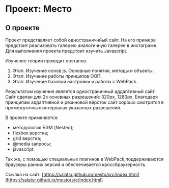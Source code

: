 # Проект: Место

## О проекте

Проект представляет собой одностраничнйый сайт. На его примере предстоит реализовать галерею аналогичную галерее в инстаграме. Для выполнения проекта предстоит изучить Javascript.

Изучение теории проходит поэтапно.
1. Этап. Изучение основ js. Основные понятия, методы и объекты.
2. Этап. Изучение работы принципов ООП.
3. Этап. Изучение базовой настройки и работы с WebPack.

Результатом изучения является одностраничный аддаптивный сайт. 
Сайт сделан для 2х основных разрешений: 320px, 1280px. Благодаря принципам аддаптивной и резиновой вёрсток сайт хорошо смотрится в промежуточных интервалах указанных разрешений.

В проекте применяется:
- методология БЭМ (Nested);
- flexbox верстка;
- grid верстка;
- @media запросы;
- javascript.

Так же, с помощью специальных плагинов в WebPack,поддерживаются браузеры ранних версий и обеспечивается кроссбраузерность.

Ссылка на сайт: [https://salatsr.github.io/mesto/src/index.html](https://salatsr.github.io/mesto/src/index.html)
